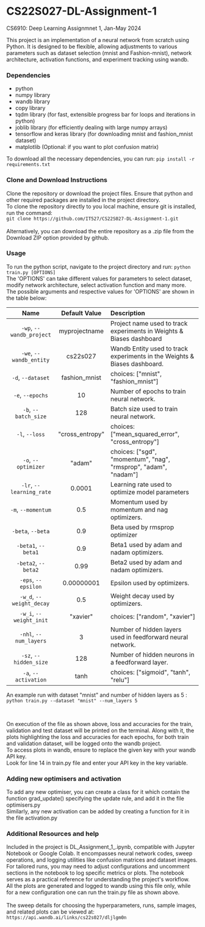 # CS22S027-DL-Assignment-1
CS6910: Deep Learning Assignmnet 1, Jan-May 2024

This project is an implementation of a neural network from scratch using Python. It is designed to be flexible, allowing adjustments to various parameters such as dataset selection (mnist and Fashion-mnist), network architecture, activation functions, and experiment tracking using wandb.


### Dependencies
 - python
 - numpy library
 - wandb library
 - copy library
 - tqdm library (for fast, extensible progress bar for loops and iterations in python)
 - joblib library (for efficiently dealing with large numpy arrays)
 - tensorflow and keras library (for downloading mnist and fashion_mnist dataset)
 - matplotlib (Optional: if you want to plot confusion matrix)

To download all the necessary dependencies, you can run: `pip install -r requirements.txt`


### Clone and Download Instructions
Clone the repository or download the project files. Ensure that python and other required packages are installed in the project directory.</br>
To clone the repository directly to you local machine, ensure git is installed, run the command: 
</br>
`git clone https://github.com/IT527/CS22S027-DL-Assignment-1.git`
</br>
</br>
Alternatively, you can download the entire repository as a .zip file from the Download ZIP option provided by github.


### Usage
To run the python script, navigate to the project directory and run: `python train.py [OPTIONS]`
</br>
The 'OPTIONS' can take different values for parameters to select dataset, modify network architecture, select activation function and many more.</br>
The possible arguments and respective values for 'OPTIONS' are shown in the table below:</br>

| Name | Default Value | Description |
| :---: | :-------------: | :----------- |
| `-wp`, `--wandb_project` | myprojectname | Project name used to track experiments in Weights & Biases dashboard |
| `-we`, `--wandb_entity` | cs22s027  | Wandb Entity used to track experiments in the Weights & Biases dashboard. |
| `-d`, `--dataset` | fashion_mnist | choices:  ["mnist", "fashion_mnist"] |
| `-e`, `--epochs` | 10 |  Number of epochs to train neural network.|
| `-b`, `--batch_size` | 128 | Batch size used to train neural network. | 
| `-l`, `--loss` | "cross_entropy" | choices:  ["mean_squared_error", "cross_entropy"] |
| `-o`, `--optimizer` | "adam" | choices:  ["sgd", "momentum", "nag", "rmsprop", "adam", "nadam"] | 
| `-lr`, `--learning_rate` | 0.0001 | Learning rate used to optimize model parameters | 
| `-m`, `--momentum` | 0.5 | Momentum used by momentum and nag optimizers. |
| `-beta`, `--beta` | 0.9 | Beta used by rmsprop optimizer | 
| `-beta1`, `--beta1` | 0.9 | Beta1 used by adam and nadam optimizers. | 
| `-beta2`, `--beta2` | 0.99 | Beta2 used by adam and nadam optimizers. |
| `-eps`, `--epsilon` | 0.00000001 | Epsilon used by optimizers. |
| `-w_d`, `--weight_decay` | 0.5 | Weight decay used by optimizers. |
| `-w_i`, `--weight_init` | "xavier" | choices:  ["random", "xavier"] | 
| `-nhl`, `--num_layers` | 3 | Number of hidden layers used in feedforward neural network. | 
| `-sz`, `--hidden_size` | 128 | Number of hidden neurons in a feedforward layer. |
| `-a`, `--activation` | tanh | choices:  ["sigmoid", "tanh", "relu"] |


An example run with dataset "mnist" and number of hidden layers as 5 : `python train.py --dataset "mnist" --num_layers 5`

</br>

On execution of the file as shown above, loss and accuracies for the train, validation and test dataset will be printed on the terminal. Along with it, the plots highlighting the loss and accuracies for each epochs, for both train and validation dataset, will be logged onto the wandb project.</br>
To access plots in wandb, ensure to replace the given key with your wandb API key.</br>
Look for line 14 in train.py file and enter your API key in the key variable.

### Adding new optimisers and activation
To add any new optimiser, you can create a class for it which contain the function grad_update() specifying the update rule, and add it in the file optimisers.py </br>
Similarly, any new activation can be added by creating a function for it in the file activation.py </br>

### Additional Resources and help
Included in the project is DL_Assignment_1_.ipynb, compatible with Jupyter Notebook or Google Colab. It encompasses neural network codes, sweep operations, and logging utilities like confusion matrices and dataset images. For tailored runs, you may need to adjust configurations and uncomment sections in the notebook to log specific metrics or plots. The notebook serves as a practical reference for understanding the project's workflow. </br>
All the plots are generated and logged to wandb using this file only, while for a new configuration one can run the train.py file as shown above.
</br>
</br>
The sweep details for choosing the hyperparameters, runs, sample images, and related plots can be viewed at: `https://api.wandb.ai/links/cs22s027/dljlgm0n`



